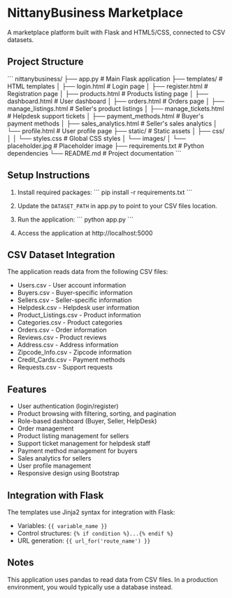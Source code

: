 # NittanyBusiness Marketplace

A marketplace platform built with Flask and HTML5/CSS, connected to CSV datasets.

## Project Structure

\`\`\`
nittanybusiness/
├── app.py                  # Main Flask application
├── templates/              # HTML templates
│   ├── login.html          # Login page
│   ├── register.html       # Registration page
│   ├── products.html       # Products listing page
│   ├── dashboard.html      # User dashboard
│   ├── orders.html         # Orders page
│   ├── manage_listings.html # Seller's product listings
│   ├── manage_tickets.html # Helpdesk support tickets
│   ├── payment_methods.html # Buyer's payment methods
│   ├── sales_analytics.html # Seller's sales analytics
│   └── profile.html        # User profile page
├── static/                 # Static assets
│   ├── css/
│   │   └── styles.css      # Global CSS styles
│   └── images/
│       └── placeholder.jpg # Placeholder image
├── requirements.txt        # Python dependencies
└── README.md               # Project documentation
\`\`\`

## Setup Instructions

1. Install required packages:
   \`\`\`
   pip install -r requirements.txt
   \`\`\`

2. Update the `DATASET_PATH` in app.py to point to your CSV files location.

3. Run the application:
   \`\`\`
   python app.py
   \`\`\`

4. Access the application at http://localhost:5000

## CSV Dataset Integration

The application reads data from the following CSV files:
- Users.csv - User account information
- Buyers.csv - Buyer-specific information
- Sellers.csv - Seller-specific information
- Helpdesk.csv - Helpdesk user information
- Product_Listings.csv - Product information
- Categories.csv - Product categories
- Orders.csv - Order information
- Reviews.csv - Product reviews
- Address.csv - Address information
- Zipcode_Info.csv - Zipcode information
- Credit_Cards.csv - Payment methods
- Requests.csv - Support requests

## Features

- User authentication (login/register)
- Product browsing with filtering, sorting, and pagination
- Role-based dashboard (Buyer, Seller, HelpDesk)
- Order management
- Product listing management for sellers
- Support ticket management for helpdesk staff
- Payment method management for buyers
- Sales analytics for sellers
- User profile management
- Responsive design using Bootstrap

## Integration with Flask

The templates use Jinja2 syntax for integration with Flask:
- Variables: `{{ variable_name }}`
- Control structures: `{% if condition %}...{% endif %}`
- URL generation: `{{ url_for('route_name') }}`

## Notes

This application uses pandas to read data from CSV files. In a production environment, you would typically use a database instead.

